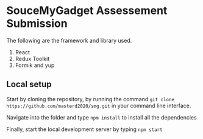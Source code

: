 # SouceMyGadget Assessement Submission

The following are the framework and library used.

1. React
2. Redux Toolkit
3. Formik and yup

## Local setup

Start by cloning the repository, by running the command `git clone https://github.com/masterd2020/smg.git` in your command line interface.

Navigate into the folder and type `npm install` to install all the dependencies

Finally, start the local development server by typing `npm start`